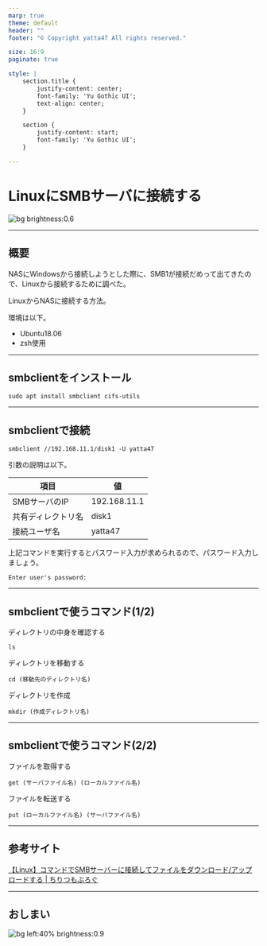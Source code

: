 ```yaml
---
marp: true
theme: default
header: ""
footer: "© Copyright yatta47 All rights reserved."

size: 16:9
paginate: true

style: |
    section.title {
        justify-content: center;
        font-family: 'Yu Gothic UI';
        text-align: center;
    }

    section {
        justify-content: start;
        font-family: 'Yu Gothic UI';
    }

---
```

<!-- _class: title -->

# LinuxにSMBサーバに接続する

<!--
_color: white
_footer: 'Photo by Clyde RS on Unsplash'
-->
![bg brightness:0.6](https://images.unsplash.com/photo-1514454529242-9e4677563e7b?ixlib=rb-1.2.1&ixid=MnwxMjA3fDB8MHxwaG90by1wYWdlfHx8fGVufDB8fHx8&auto=format&fit=crop&w=750&q=80)

---

## 概要

NASにWindowsから接続しようとした際に、SMB1が接続だめって出てきたので、Linuxから接続するために調べた。

LinuxからNASに接続する方法。

環境は以下。

- Ubuntu18.06
- zsh使用

---

## smbclientをインストール

```command
sudo apt install smbclient cifs-utils
```

---

## smbclientで接続

```command
smbclient //192.168.11.1/disk1 -U yatta47
```

引数の説明は以下。

| 項目               | 値           |
| ------------------ | ------------ |
| SMBサーバのIP      | 192.168.11.1 |
| 共有ディレクトリ名 | disk1        |
| 接続ユーザ名       | yatta47      |

上記コマンドを実行するとパスワード入力が求められるので、パスワード入力しましょう。

```prompt
Enter user's password:
```

---

## smbclientで使うコマンド(1/2)

ディレクトリの中身を確認する

```command
ls
```

ディレクトリを移動する

```command
cd (移動先のディレクトリ名)
```

ディレクトリを作成

```command
mkdir (作成ディレクトリ名)
```

---

## smbclientで使うコマンド(2/2)

ファイルを取得する

```command
get (サーバファイル名) (ローカルファイル名)
```

ファイルを転送する

```command
put (ローカルファイル名) (サーバファイル名)
```

---

## 参考サイト

[【Linux】コマンドでSMBサーバーに接続してファイルをダウンロード/アップロードする | ちりつもぶろぐ](https://chiritsumo-blog.com/linux-smbclient/)

---

## おしまい

<!--
_footer: 'Photo by Taylor Van Riper on Unsplash'
-->
![bg left:40% brightness:0.9](https://images.unsplash.com/photo-1513002749550-c59d786b8e6c?ixid=MnwxMjA3fDB8MHxwaG90by1wYWdlfHx8fGVufDB8fHx8&ixlib=rb-1.2.1&auto=format&fit=crop&w=750&q=80)
